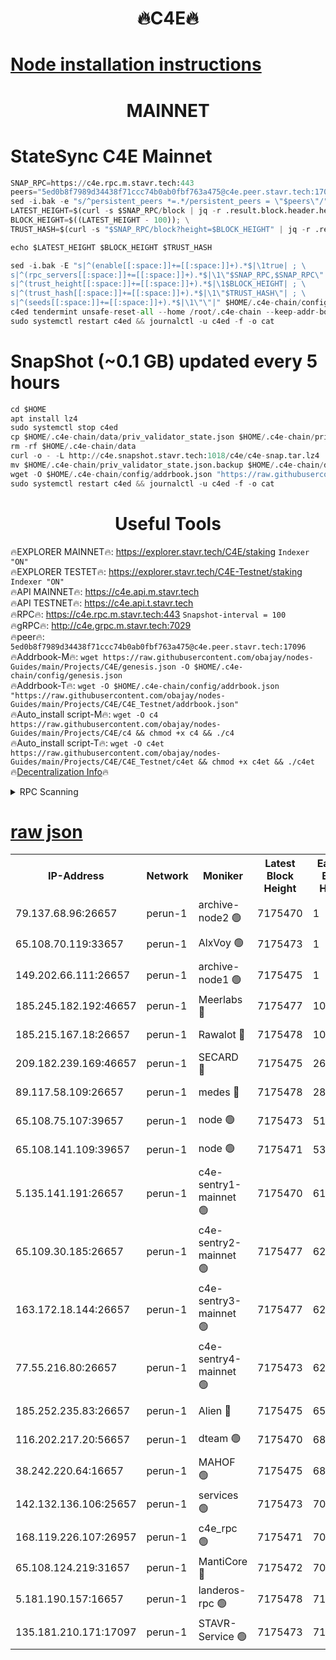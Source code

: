 <h1 align="center"> 🔥C4E🔥</h1>

[Node installation instructions](https://github.com/obajay/nodes-Guides/tree/main/Projects/C4E)
=

<h1 align="center"> MAINNET</h1>

# StateSync C4E Mainnet
```python
SNAP_RPC=https://c4e.rpc.m.stavr.tech:443
peers="5ed0b8f7989d34438f71ccc74b0ab0fbf763a475@c4e.peer.stavr.tech:17096"
sed -i.bak -e "s/^persistent_peers *=.*/persistent_peers = \"$peers\"/" $HOME/.c4e-chain/config/config.toml
LATEST_HEIGHT=$(curl -s $SNAP_RPC/block | jq -r .result.block.header.height); \
BLOCK_HEIGHT=$((LATEST_HEIGHT - 100)); \
TRUST_HASH=$(curl -s "$SNAP_RPC/block?height=$BLOCK_HEIGHT" | jq -r .result.block_id.hash)

echo $LATEST_HEIGHT $BLOCK_HEIGHT $TRUST_HASH

sed -i.bak -E "s|^(enable[[:space:]]+=[[:space:]]+).*$|\1true| ; \
s|^(rpc_servers[[:space:]]+=[[:space:]]+).*$|\1\"$SNAP_RPC,$SNAP_RPC\"| ; \
s|^(trust_height[[:space:]]+=[[:space:]]+).*$|\1$BLOCK_HEIGHT| ; \
s|^(trust_hash[[:space:]]+=[[:space:]]+).*$|\1\"$TRUST_HASH\"| ; \
s|^(seeds[[:space:]]+=[[:space:]]+).*$|\1\"\"|" $HOME/.c4e-chain/config/config.toml
c4ed tendermint unsafe-reset-all --home /root/.c4e-chain --keep-addr-book
sudo systemctl restart c4ed && journalctl -u c4ed -f -o cat
```
# SnapShot (~0.1 GB) updated every 5 hours
```python
cd $HOME
apt install lz4
sudo systemctl stop c4ed
cp $HOME/.c4e-chain/data/priv_validator_state.json $HOME/.c4e-chain/priv_validator_state.json.backup
rm -rf $HOME/.c4e-chain/data
curl -o - -L http://c4e.snapshot.stavr.tech:1018/c4e/c4e-snap.tar.lz4 | lz4 -c -d - | tar -x -C $HOME/.c4e-chain --strip-components 2
mv $HOME/.c4e-chain/priv_validator_state.json.backup $HOME/.c4e-chain/data/priv_validator_state.json
wget -O $HOME/.c4e-chain/config/addrbook.json "https://raw.githubusercontent.com/obajay/nodes-Guides/main/Projects/C4E/addrbook.json"
sudo systemctl restart c4ed && journalctl -u c4ed -f -o cat
```
 <h1 align="center"> Useful Tools</h1>

🔥EXPLORER MAINNET🔥:  https://explorer.stavr.tech/C4E/staking            `Indexer "ON"` \
🔥EXPLORER TESTET🔥:   https://explorer.stavr.tech/C4E-Testnet/staking     `Indexer "ON"` \
🔥API MAINNET🔥:       https://c4e.api.m.stavr.tech \
🔥API TESTNET🔥:       https://c4e.api.t.stavr.tech \
🔥RPC🔥:               https://c4e.rpc.m.stavr.tech:443                  `Snapshot-interval = 100` \
🔥gRPC🔥:              http://c4e.grpc.m.stavr.tech:7029 \
🔥peer🔥:              `5ed0b8f7989d34438f71ccc74b0ab0fbf763a475@c4e.peer.stavr.tech:17096` \
🔥Addrbook-M🔥:    ```wget https://raw.githubusercontent.com/obajay/nodes-Guides/main/Projects/C4E/genesis.json -O $HOME/.c4e-chain/config/genesis.json``` \
🔥Addrbook-T🔥:    ```wget -O $HOME/.c4e-chain/config/addrbook.json "https://raw.githubusercontent.com/obajay/nodes-Guides/main/Projects/C4E/C4E_Testnet/addrbook.json"``` \
🔥Auto_install script-M🔥: ```wget -O c4 https://raw.githubusercontent.com/obajay/nodes-Guides/main/Projects/C4E/c4 && chmod +x c4 && ./c4``` \
🔥Auto_install script-T🔥: ```wget -O c4et https://raw.githubusercontent.com/obajay/nodes-Guides/main/Projects/C4E/C4E_Testnet/c4et && chmod +x c4et && ./c4et``` \
🔥[Decentralization Info](https://github.com/obajay/StateSync-snapshots/tree/main/Projects/C4E/Decentralization)🔥




<details>
<summary>RPC Scanning</summary>

<h2 align="center"> We scan nodes in real time every 4 hours. And we provide the final result of RPC endpoints.
We cannot influence the operation of these nodes in any way. </h2>


```python
If Voting Power is higher than 0 --> then the Node is a validator of the network and may be subject to attack and be a potential threat to the chain.
```
```python
We marked such validators with a red symbol
```

</details>

[raw json](https://rpc-check.c4e.stavr.tech/c4e/rpc-c4e-result.json)
=



<table><tr><th>IP-Address</th><th>Network</th><th>Moniker</th><th>Latest Block Height</th><th>Earliest Block Height</th><th>Catching Up</th><th>Tx Index</th><th>Voting Power</th><th>Scan Time</th></tr><tr><td>79.137.68.96:26657</td><td>perun-1</td><td>archive-node2 🟢</td><td>7175470</td><td>1</td><td>False</td><td>on</td><td>0</td><td>2024-02-14T17:59:42.869885270UTC</td></tr><tr><td>65.108.70.119:33657</td><td>perun-1</td><td>AlxVoy 🟢</td><td>7175473</td><td>1</td><td>False</td><td>on</td><td>0</td><td>2024-02-14T17:59:56.928004125UTC</td></tr><tr><td>149.202.66.111:26657</td><td>perun-1</td><td>archive-node1 🟢</td><td>7175475</td><td>1</td><td>False</td><td>on</td><td>0</td><td>2024-02-14T18:00:13.606976673UTC</td></tr><tr><td>185.245.182.192:46657</td><td>perun-1</td><td>Meerlabs 🔴</td><td>7175477</td><td>1051501</td><td>False</td><td>on</td><td>344594</td><td>2024-02-14T18:00:20.893427669UTC</td></tr><tr><td>185.215.167.18:26657</td><td>perun-1</td><td>Rawalot 🔴</td><td>7175478</td><td>1090501</td><td>False</td><td>on</td><td>450002</td><td>2024-02-14T18:00:32.632866813UTC</td></tr><tr><td>209.182.239.169:46657</td><td>perun-1</td><td>SECARD 🔴</td><td>7175475</td><td>2616101</td><td>False</td><td>off</td><td>749292</td><td>2024-02-14T18:00:08.805377378UTC</td></tr><tr><td>89.117.58.109:26657</td><td>perun-1</td><td>medes 🔴</td><td>7175478</td><td>2826001</td><td>False</td><td>off</td><td>890936</td><td>2024-02-14T18:00:27.728665375UTC</td></tr><tr><td>65.108.75.107:39657</td><td>perun-1</td><td>node 🟢</td><td>7175473</td><td>5198801</td><td>False</td><td>on</td><td>0</td><td>2024-02-14T17:59:59.945832918UTC</td></tr><tr><td>65.108.141.109:39657</td><td>perun-1</td><td>node 🟢</td><td>7175471</td><td>5303301</td><td>False</td><td>on</td><td>0</td><td>2024-02-14T17:59:45.333539326UTC</td></tr><tr><td>5.135.141.191:26657</td><td>perun-1</td><td>c4e-sentry1-mainnet 🟢</td><td>7175470</td><td>6198001</td><td>False</td><td>on</td><td>0</td><td>2024-02-14T17:59:42.293990137UTC</td></tr><tr><td>65.109.30.185:26657</td><td>perun-1</td><td>c4e-sentry2-mainnet 🟢</td><td>7175477</td><td>6238301</td><td>False</td><td>on</td><td>0</td><td>2024-02-14T18:00:20.524763401UTC</td></tr><tr><td>163.172.18.144:26657</td><td>perun-1</td><td>c4e-sentry3-mainnet 🟢</td><td>7175477</td><td>6239001</td><td>False</td><td>on</td><td>0</td><td>2024-02-14T18:00:21.245147446UTC</td></tr><tr><td>77.55.216.80:26657</td><td>perun-1</td><td>c4e-sentry4-mainnet 🟢</td><td>7175473</td><td>6241001</td><td>False</td><td>on</td><td>0</td><td>2024-02-14T17:59:56.606164606UTC</td></tr><tr><td>185.252.235.83:26657</td><td>perun-1</td><td>Alien 🔴</td><td>7175475</td><td>6502501</td><td>False</td><td>on</td><td>648118</td><td>2024-02-14T18:00:13.987903674UTC</td></tr><tr><td>116.202.217.20:56657</td><td>perun-1</td><td>dteam 🟢</td><td>7175470</td><td>6800901</td><td>False</td><td>on</td><td>0</td><td>2024-02-14T17:59:42.549318325UTC</td></tr><tr><td>38.242.220.64:16657</td><td>perun-1</td><td>MAHOF 🟢</td><td>7175475</td><td>6885501</td><td>False</td><td>on</td><td>0</td><td>2024-02-14T18:00:11.169868552UTC</td></tr><tr><td>142.132.136.106:25657</td><td>perun-1</td><td>services 🟢</td><td>7175473</td><td>7012001</td><td>False</td><td>on</td><td>0</td><td>2024-02-14T17:59:59.594762128UTC</td></tr><tr><td>168.119.226.107:26957</td><td>perun-1</td><td>c4e_rpc 🟢</td><td>7175471</td><td>7075471</td><td>False</td><td>on</td><td>0</td><td>2024-02-14T17:59:49.699416796UTC</td></tr><tr><td>65.108.124.219:31657</td><td>perun-1</td><td>MantiCore 🔴</td><td>7175472</td><td>7075472</td><td>False</td><td>off</td><td>729141</td><td>2024-02-14T17:59:56.235705322UTC</td></tr><tr><td>5.181.190.157:16657</td><td>perun-1</td><td>landeros-rpc 🟢</td><td>7175478</td><td>7166501</td><td>False</td><td>on</td><td>0</td><td>2024-02-14T18:00:32.250108288UTC</td></tr><tr><td>135.181.210.171:17097</td><td>perun-1</td><td>STAVR-Service 🟢</td><td>7175473</td><td>7175001</td><td>False</td><td>on</td><td>0</td><td>2024-02-14T18:00:00.282984389UTC</td></tr></table>
